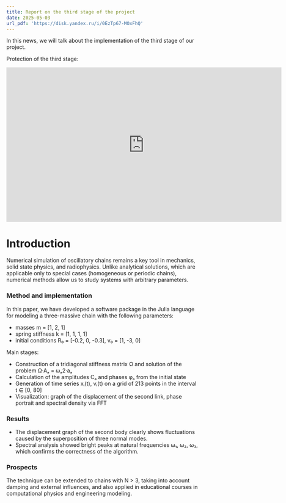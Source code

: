 ```yaml
---
title: Report on the third stage of the project
date: 2025-05-03
url_pdf: 'https://disk.yandex.ru/i/0EzTp67-MOxFhQ'
---
```


In this news, we will talk about the implementation of the third stage of our project.

Protection of the third stage:

<iframe width="720" height="405" src="https://rutube.ru/play/embed/c23ce537d2aaf99c68723148891e6ccf/" frameBorder="0" allow="clipboard-write; autoplay" webkitAllowFullScreen mozallowfullscreen allowFullScreen></iframe>

<!--more-->

# Introduction  
Numerical simulation of oscillatory chains remains a key tool in mechanics, solid state physics, and radiophysics. Unlike analytical solutions, which are applicable only to special cases (homogeneous or periodic chains), numerical methods allow us to study systems with arbitrary parameters.

### Method and implementation  
In this paper, we have developed a software package in the Julia language for modeling a three-massive chain with the following parameters:
- masses m = [1, 2, 1]  
- spring stiffness k = [1, 1, 1, 1]  
- initial conditions R₀ = [-0.2, 0, -0.3], v₀ = [1, -3, 0]  

Main stages:  
- Construction of a tridiagonal stiffness matrix Ω and solution of the problem Ω·Aₐ = ωₐ2·aₐ  
- Calculation of the amplitudes Cₐ and phases φₐ from the initial state  
- Generation of time series xᵢ(t), vᵢ(t) on a grid of 213 points in the interval t ∈ [0, 80]  
- Visualization: graph of the displacement of the second link, phase portrait and spectral density via FFT  

### Results  
- The displacement graph of the second body clearly shows fluctuations caused by the superposition of three normal modes.  
- Spectral analysis showed bright peaks at natural frequencies ω₁, ω₂, ω₃, which confirms the correctness of the algorithm.

### Prospects  
The technique can be extended to chains with N > 3, taking into account damping and external influences, and also applied in educational courses in computational physics and engineering modeling.